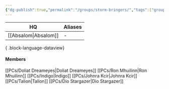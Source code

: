 ```yaml
---
{"dg-publish":true,"permalink":"/groups/storm-bringers/","tags":["group"],"dgShowBacklinks":true,"dgShowLocalGraph":true,"noteIcon":"group","created":"2023-12-28T00:35:48.309+01:00","updated":"2024-01-18T22:32:33.163+01:00"}
---
```


| HQ          | Aliases |
| ----------- | ------- |
| [[Absalom\|Absalom]] | \-      |

{ .block-language-dataview}
#### Members
[[PCs/Doliat Dreameyes\|Doliat Dreameyes]]
[[PCs/Ron Mhuilinn\|Ron Mhuilinn]]
[[PCs/Indigo\|Indigo]]
[[PCs/Johnra Kcir\|Johnra Kcir]]
[[PCs/Talion\|Talion]]
[[PCs/Dio Stargazer\|Dio Stargazer]]
